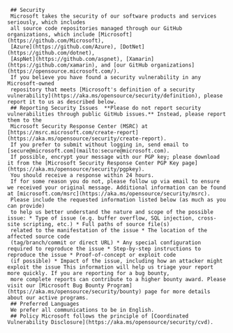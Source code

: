 <!-- BEGIN MICROSOFT SECURITY.MD V0.0.7 BLOCK --> 
     ## Security
     Microsoft takes the security of our software products and services seriously, which includes 
     all source code repositories managed through our GitHub organizations, which include [Microsoft](https://github.com/Microsoft),
     [Azure](https://github.com/Azure), [DotNet](https://github.com/dotnet), 
     [AspNet](https://github.com/aspnet), [Xamarin](https://github.com/xamarin), and [our GitHub organizations](https://opensource.microsoft.com/).
     If you believe you have found a security vulnerability in any Microsoft-owned 
     repository that meets [Microsoft's definition of a security vulnerability](https://aka.ms/opensource/security/definition), please report it to us as described below.
     ## Reporting Security Issues  **Please do not report security vulnerabilities through public GitHub issues.** Instead, please report them to the 
     Microsoft Security Response Center (MSRC) at [https://msrc.microsoft.com/create-report](https://aka.ms/opensource/security/create-report).
     If you prefer to submit without logging in, send email to [secure@microsoft.com](mailto:secure@microsoft.com).  
     If possible, encrypt your message with our PGP key; please download it from the [Microsoft Security Response Center PGP Key page](https://aka.ms/opensource/security/pgpkey).
     You should receive a response within 24 hours. 
     If for some reason you do not, please follow up via email to ensure we received your original message. Additional information can be found at [microsoft.com/msrc](https://aka.ms/opensource/security/msrc). 
     Please include the requested information listed below (as much as you can provide) 
     to help us better understand the nature and scope of the possible issue: * Type of issue (e.g. buffer overflow, SQL injection, cross-site scripting, etc.) * Full paths of source file(s) 
     related to the manifestation of the issue * The location of the affected source code 
     (tag/branch/commit or direct URL) * Any special configuration required to reproduce the issue * Step-by-step instructions to reproduce the issue * Proof-of-concept or exploit code 
     (if possible) * Impact of the issue, including how an attacker might exploit the issue This information will help us triage your report more quickly. If you are reporting for a bug bounty,
     more complete reports can contribute to a higher bounty award. Please visit our [Microsoft Bug Bounty Program](https://aka.ms/opensource/security/bounty) page for more details about our active programs.
     ## Preferred Languages  
     We prefer all communications to be in English. 
     ## Policy Microsoft follows the principle of [Coordinated Vulnerability Disclosure](https://aka.ms/opensource/security/cvd).
<!-- END MICROSOFT SECURITY.MD BLOCK -->
